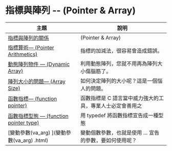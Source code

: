 # 指標與陣列 -- (Pointer & Array)

| 主題 | 說明 |
|--------|--------|
| [指標與陣列的關係](pointer_array.html) | (Pointer & Array) |
| [指標算術— (Pointer Arithmetics)](pointer_address.html) |  指標的加減法，很容易會造成錯誤。 |
| [動態陣列物件 — (Dynamic Array)](dynamic_array.html) | 利用動態陣列，您就不用再為陣列大小傷腦筋了。 |
| [陣列大小的問題— (Array Size)](array_size.html) | 如何決定陣列的大小呢？這是一個惱人的問題。 |
| [函數指標— (function pointer) ](function_pointer.html)  | 函數指標是 C 語言當中威力強大的工具，專業人士必定會善用之 |
| [函數指標型態 — (function pointer type)](function_pointer_type.html)  |  用 typedef 將函數指標宣告成一種型態  |
| [變動參數(va_arg) ](變動參數(va_arg) .html) | 變動個數參數，也就是使用 … 宣告的參數，要如何使用呢？   |